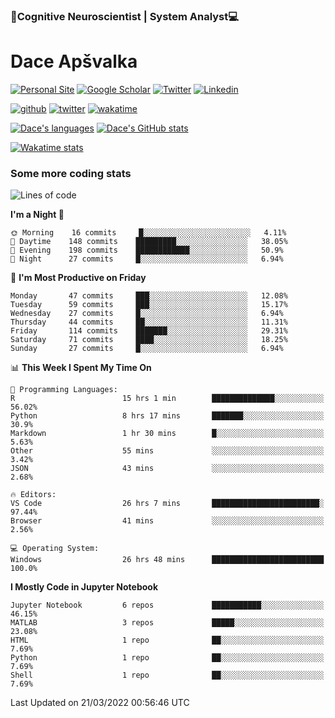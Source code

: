 ### 🧠Cognitive Neuroscientist | System Analyst💻
# Dace Apšvalka

[![Personal Site](https://img.shields.io/badge/website-teal?style=for-the-badge&logo=About.me&logoColor=white)](https://dcdace.net/)
[![Google Scholar](https://img.shields.io/badge/Scholar-yellow?style=for-the-badge&logo=googlescholar&logoColor=ffffff)](https://scholar.google.com/citations?hl=en&user=W8q0HBkAAAAJ&view_op=list_works&sortby=pubdate)
[![Twitter](https://img.shields.io/badge/Twitter-1DA1F2?logo=twitter&logoColor=white&style=for-the-badge)](https://twitter.com/dcdace)
[![Linkedin](https://img.shields.io/badge/linkedin-0077B5?logo=linkedin&logoColor=white&style=for-the-badge)](https://www.linkedin.com/in/dace-apsvalka/)

[![github](https://img.shields.io/github/followers/dcdace?logo=github&style=plastic)](https://github.com/dcdace?tab=followers "GitHub followers")
[![twitter](https://img.shields.io/twitter/follow/dcdace?label=followers&logo=twitter&color=%23007ec6&style=plastic)](https://twitter.com/dcdace "Twitter followers")
[![wakatime](https://wakatime.com/badge/user/6e7556d3-b1db-4eef-a7e8-9bad735fc27e.svg?style=plastic?v=2)](https://wakatime.com/@6e7556d3-b1db-4eef-a7e8-9bad735fc27e "Total time coded since Feb 28 2022")

[![Dace's languages](https://github-readme-stats.vercel.app/api/top-langs/?username=dcdace&langs_count=10&theme=nord&layout=compact)]() 
[![Dace's GitHub stats](https://github-readme-stats.vercel.app/api?username=dcdace&theme=dracula&hide=prs,issues&count_private=true&show_icons=true&hide_rank=true&include_all_commits=true&hide_title=false&custom_title=GitHub+Stats)](https://github.com/anuraghazra/github-readme-stats)

[![Wakatime stats](https://github-readme-stats.vercel.app/api/wakatime?username=dcdace&theme=react&layout=compact&custom_title=Coding+past+7+days&v=2)](https://wakatime.com/@6e7556d3-b1db-4eef-a7e8-9bad735fc27e "Recorded coding time in the past 7 days")
 ### Some more coding stats
<!--START_SECTION:waka-->
![Lines of code](https://img.shields.io/badge/From%20Hello%20World%20I%27ve%20Written-50%20Thousand%20lines%20of%20code-blue)

**I'm a Night 🦉** 

```text
🌞 Morning    16 commits     █░░░░░░░░░░░░░░░░░░░░░░░░   4.11% 
🌆 Daytime    148 commits    █████████░░░░░░░░░░░░░░░░   38.05% 
🌃 Evening    198 commits    ████████████░░░░░░░░░░░░░   50.9% 
🌙 Night      27 commits     █░░░░░░░░░░░░░░░░░░░░░░░░   6.94%

```
📅 **I'm Most Productive on Friday** 

```text
Monday       47 commits     ███░░░░░░░░░░░░░░░░░░░░░░   12.08% 
Tuesday      59 commits     ███░░░░░░░░░░░░░░░░░░░░░░   15.17% 
Wednesday    27 commits     █░░░░░░░░░░░░░░░░░░░░░░░░   6.94% 
Thursday     44 commits     ██░░░░░░░░░░░░░░░░░░░░░░░   11.31% 
Friday       114 commits    ███████░░░░░░░░░░░░░░░░░░   29.31% 
Saturday     71 commits     ████░░░░░░░░░░░░░░░░░░░░░   18.25% 
Sunday       27 commits     █░░░░░░░░░░░░░░░░░░░░░░░░   6.94%

```


📊 **This Week I Spent My Time On** 

```text
💬 Programming Languages: 
R                        15 hrs 1 min        ██████████████░░░░░░░░░░░   56.02% 
Python                   8 hrs 17 mins       ███████░░░░░░░░░░░░░░░░░░   30.9% 
Markdown                 1 hr 30 mins        █░░░░░░░░░░░░░░░░░░░░░░░░   5.63% 
Other                    55 mins             ░░░░░░░░░░░░░░░░░░░░░░░░░   3.42% 
JSON                     43 mins             ░░░░░░░░░░░░░░░░░░░░░░░░░   2.68%

🔥 Editors: 
VS Code                  26 hrs 7 mins       ████████████████████████░   97.44% 
Browser                  41 mins             ░░░░░░░░░░░░░░░░░░░░░░░░░   2.56%

💻 Operating System: 
Windows                  26 hrs 48 mins      █████████████████████████   100.0%

```

**I Mostly Code in Jupyter Notebook** 

```text
Jupyter Notebook         6 repos             ███████████░░░░░░░░░░░░░░   46.15% 
MATLAB                   3 repos             █████░░░░░░░░░░░░░░░░░░░░   23.08% 
HTML                     1 repo              ██░░░░░░░░░░░░░░░░░░░░░░░   7.69% 
Python                   1 repo              ██░░░░░░░░░░░░░░░░░░░░░░░   7.69% 
Shell                    1 repo              ██░░░░░░░░░░░░░░░░░░░░░░░   7.69%

```



 Last Updated on 21/03/2022 00:56:46 UTC
<!--END_SECTION:waka-->